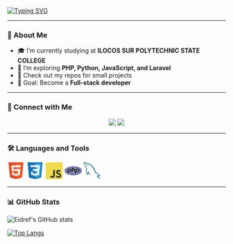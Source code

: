 [![Typing SVG](https://readme-typing-svg.herokuapp.com?font=Fira+Code&size=25&pause=1000&center=true&vCenter=true&width=600&height=100&lines=Hello+👋,+I'm+Eidref+Jake;I'm+a+3rd+Year+BSIT+Student;I+love+Web+Development+💻)](https://git.io/typing-svg)

---

### 🌟 About Me
- 🎓 I’m currently studying at **ILOCOS SUR POLYTECHNIC STATE COLLEGE**
- 🌱 I’m exploring **PHP, Python, JavaScript, and Laravel**
- 📂 Check out my repos for small projects
- 🎯 Goal: Become a **Full-stack developer**

---

### 🔗 Connect with Me
<p align="center">
 <a href="https://instagram.com/edrf_jk"><img height="30" src="https://img.shields.io/badge/Instagram-Click-%23E4405F?logo=instagram&logoColor=white"></a>
 <a href="mailto:edrfjk@gmail.com"><img height="30" src="https://img.shields.io/badge/Email-Click-red"></a>
</p>

---

### 🛠️ Languages and Tools
<p align="left">
  <img src="https://raw.githubusercontent.com/devicons/devicon/master/icons/html5/html5-original.svg" width="40" height="40"/>
  <img src="https://raw.githubusercontent.com/devicons/devicon/master/icons/css3/css3-original.svg" width="40" height="40"/>
  <img src="https://raw.githubusercontent.com/devicons/devicon/master/icons/javascript/javascript-original.svg" width="40" height="40"/>
  <img src="https://raw.githubusercontent.com/devicons/devicon/master/icons/php/php-original.svg" width="40" height="40"/>
  <img src="https://raw.githubusercontent.com/devicons/devicon/master/icons/mysql/mysql-original.svg" width="40" height="40"/>
</p>

---

### 📊 GitHub Stats
![Eidref's GitHub stats](https://github-readme-stats.vercel.app/api?username=edrfjk&show_icons=true&theme=merko)

[![Top Langs](https://github-readme-stats.vercel.app/api/top-langs/?username=edrfjk&layout=compact&theme=merko)](https://github.com/anuraghazra/github-readme-stats)

